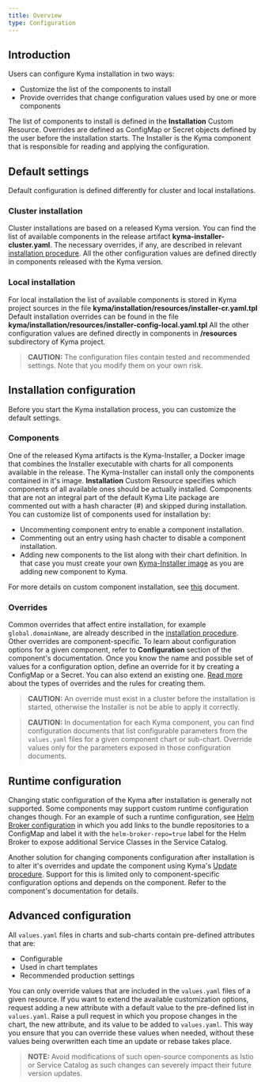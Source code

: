 ```yaml
---
title: Overview
type: Configuration
---
```


## Introduction

Users can configure Kyma installation in two ways:
  - Customize the list of the components to install
  - Provide overrides that change configuration values used by one or more components

The list of components to install is defined in the **Installation** Custom Resource.
Overrides are defined as ConfigMap or Secret objects defined by the user before the installation starts.
The Installer is the Kyma component that is responsible for reading and applying the configuration.


## Default settings

Default configuration is defined differently for cluster and local installations.

### Cluster installation
Cluster installations are based on a released Kyma version.
You can find the list of available components in the release artifact **kyma-installer-cluster.yaml**.
The necessary overrides, if any, are described in relevant [installation procedure](#installation-install-kyma-on-a-cluster).
All the other configuration values are defined directly in components released with the Kyma version.

### Local installation
For local installation the list of available components is stored in Kyma project sources in the file **kyma/installation/resources/installer-cr.yaml.tpl**
Default installation overrides can be found in the file **kyma/installation/resources/installer-config-local.yaml.tpl**
All the other configuration values are defined directly in components in **/resources** subdirectory of Kyma project.
>**CAUTION:** The configuration files contain tested and recommended settings. Note that you modify them on your own risk.

## Installation configuration

Before you start the Kyma installation process, you can customize the default settings.

### Components

One of the released Kyma artifacts is the Kyma-Installer, a Docker image that combines the Installer executable with charts for all components available in the release.
The Kyma-Installer can install only the components contained in it's image.
**Installation** Custom Resource specifies which components of all available ones should be actually installed.
Components that are not an integral part of the default Kyma Lite package are commented out with a hash character (#) and skipped during installation.
You can customize list of components used for installation by:
- Uncommenting component entry to enable a component installation.
- Commenting out an entry using hash chacter to disable a component installation.
- Adding new components to the list along with their chart definition. In that case you must create your own [Kyma-Installer image](#installation-use-your-own-kyma-installer-image) as you are adding new component to Kyma.

For more details on custom component installation, see [this](#configuration-custom-component-installation) document.

### Overrides

Common overrides that affect entire installation, for example `global.domainName`, are already described in the [installation procedure](#installation-overview).
Other overrides are component-specific.
To learn about configuration options for a given component, refer to **Configuration** section of the component's documentation.
Once you know the name and possible set of values for a configuration option, define an override for it by creating a ConfigMap or a Secret. You can also extend an existing one.
[Read more](#configuration-helm-overrides-for-kyma-installation) about the types of overrides and the rules for creating them.
>**CAUTION:** An override must exist in a cluster before the installation is started, otherwise the Installer is not be able to apply it correctly.

> **CAUTION:** In documentation for each Kyma component, you can find configuration documents that list configurable parameters from the `values.yaml` files for a given component chart or sub-chart. Override values only for the parameters exposed in those configuration documents.

## Runtime configuration

Changing static configuration of the Kyma after installation is generally not supported.
Some components may support custom runtime configuration changes though.
For an example of such a runtime configuration, see [Helm Broker configuration](/components/helm-broker/#configuration-configuration) in which you add links to the bundle repositories to a ConfigMap and label it with the `helm-broker-repo=true` label for the Helm Broker to expose additional Service Classes in the Service Catalog.

Another solution for changing components configuration after installation is to alter it's overrides and update the component using Kyma's [Update procedure](#installation-update-kyma).
Support for this is limited only to component-specific configuration options and depends on the component. Refer to the component's documentation for details.


## Advanced configuration

All `values.yaml` files in charts and sub-charts contain pre-defined attributes that are:
- Configurable
- Used in chart templates
- Recommended production settings

You can only override values that are included in the `values.yaml` files of a given resource. If you want to extend the available customization options, request adding a new attribute with a default value to the pre-defined list in `values.yaml`. Raise a pull request in which you propose changes in the chart, the new attribute, and its value to be added to `values.yaml`. This way you ensure that you can override these values when needed, without these values being overwritten each time an update or rebase takes place.

>**NOTE:** Avoid modifications of such open-source components as Istio or Service Catalog as such changes can severely impact their future version updates.
